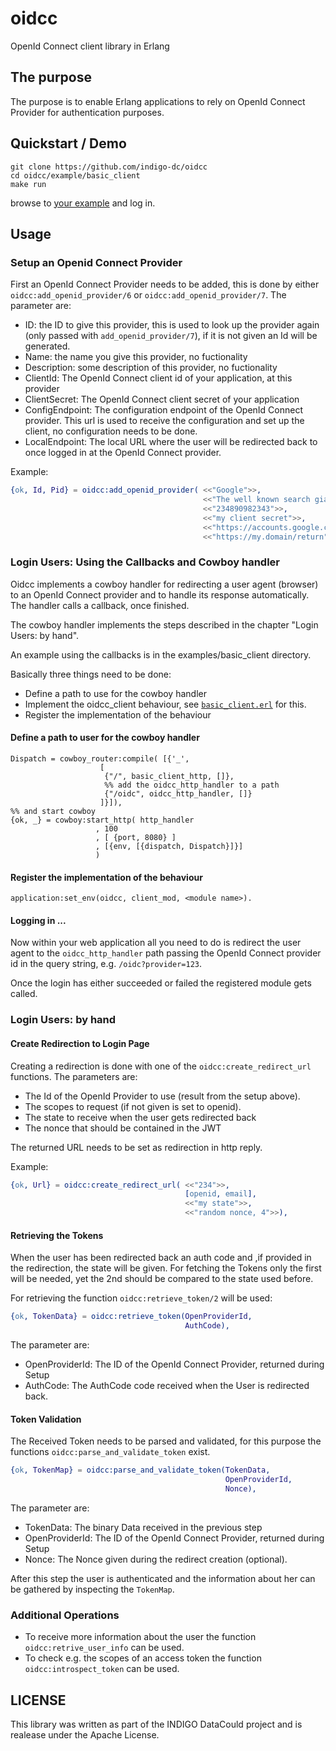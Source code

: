 # oidcc
OpenId Connect client library in Erlang

## The purpose
The purpose is to enable Erlang applications to rely on OpenId Connect Provider
for authentication purposes.


## Quickstart / Demo
```
git clone https://github.com/indigo-dc/oidcc
cd oidcc/example/basic_client
make run
```
browse to [your example](http://localhost:8080) and log in.

## Usage 
### Setup an Openid Connect Provider 
First an OpenId Connect Provider needs to be added, this is done by either
`oidcc:add_openid_provider/6` or `oidcc:add_openid_provider/7`.
The parameter are:
* ID: the ID to give this provider, this is used to look up the provider again
  (only passed with `add_openid_provider/7`), if it is not given an Id will be
  generated.
* Name: the name you give this provider, no fuctionality
* Description: some description of this provider, no fuctionality
* ClientId: The OpenId Connect client id of your application, at this provider
* ClientSecret: The OpenId Connect client secret of your application 
* ConfigEndpoint: The configuration endpoint of the OpenId Connect provider.
  This url is used to receive the configuration and set up the client, no
  configuration needs to be done. 
* LocalEndpoint: The local URL where the user will be redirected back to once
  logged in at the OpenId Connect provider.


Example:
```Erlang
{ok, Id, Pid} = oidcc:add_openid_provider( <<"Google">>, 
                                           <<"The well known search giant">>,
                                           <<"234890982343">>,
                                           <<"my client secret">>,
                                           <<"https://accounts.google.com/.well-known/openid-configuration">>,
                                           <<"https://my.domain/return">>),
```
### Login Users: Using the Callbacks and Cowboy handler
Oidcc implements a cowboy handler for redirecting a user agent (browser) to an OpenId Connect provider and to handle its response automatically. The handler calls a callback, once finished.

The cowboy handler implements the steps described in the chapter "Login Users: by hand".

An example using the callbacks is in the examples/basic_client directory.

Basically three things need to be done:
 * Define a path to use for the cowboy handler
 * Implement the oidcc_client behaviour, see [`basic_client.erl`](https://github.com/indigo-dc/oidcc/blob/master/example/basic_client/src/basic_client.erl) for this.
 * Register the implementation of the behaviour
#### Define a path to user for the cowboy handler
```
Dispatch = cowboy_router:compile( [{'_',
					[
					 {"/", basic_client_http, []},
                     %% add the oidcc_http_handler to a path
					 {"/oidc", oidcc_http_handler, []}
					]}]),
%% and start cowboy
{ok, _} = cowboy:start_http( http_handler
			       , 100
			       , [ {port, 8080} ]
			       , [{env, [{dispatch, Dispatch}]}]
			       )
```
#### Register the implementation of the behaviour 
```
application:set_env(oidcc, client_mod, <module name>).
```

#### Logging in ...
Now within your web application all you need to do is redirect the user agent 
to the `oidcc_http_handler` path passing the OpenId Connect provider id in the
query string, e.g. `/oidc?provider=123`.

Once the login has either succeeded or failed the registered module gets called.

### Login Users: by hand 
#### Create Redirection to Login Page 
Creating a redirection is done with one of the `oidcc:create_redirect_url`
functions. 
The parameters are:
* The Id of the OpenId Provider to use (result from the setup above).
* The scopes to request (if not given is set to openid).
* The state to receive when the user gets redirected back
* The nonce that should be contained in the JWT

The returned URL needs to be set as redirection in http reply.

Example:
```Erlang
{ok, Url} = oidcc:create_redirect_url( <<"234">>, 
                                       [openid, email],
                                       <<"my state">>,
                                       <<"random nonce, 4">>),
```

#### Retrieving the Tokens
When the user has been redirected back an auth code and ,if provided in the
redirection, the state will be given. For fetching the Tokens only the first
will be needed, yet the 2nd should be compared to the state used before.

For retrieving the function `oidcc:retrieve_token/2` will be used:
```Erlang
{ok, TokenData} = oidcc:retrieve_token(OpenProviderId,
                                       AuthCode),
```
The parameter are:
* OpenProviderId: The ID of the OpenId Connect Provider, returned during Setup
* AuthCode: The AuthCode code received when the User is redirected back.

#### Token Validation
The Received Token needs to be parsed and validated, for this purpose the
functions `oidcc:parse_and_validate_token` exist.

```Erlang
{ok, TokenMap} = oidcc:parse_and_validate_token(TokenData,
                                                OpenProviderId,
                                                Nonce),
```
The parameter are:
* TokenData: The binary Data received in the previous step
* OpenProviderId: The ID of the OpenId Connect Provider, returned during Setup
* Nonce: The Nonce given during the redirect creation (optional).

After this step the user is authenticated and the information about her can be
gathered by inspecting the `TokenMap`.

### Additional Operations
* To receive more information about the user the function `oidcc:retrive_user_info` can be used.
* To check e.g. the scopes of an access token the function `oidcc:introspect_token` can be used.


## LICENSE
This library was written as part of the INDIGO DataCould project and is realease
under the Apache License.



